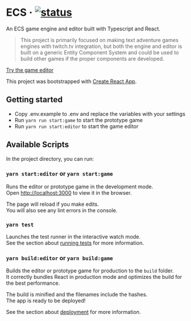 # ECS &middot; [![status](https://github.com/ksandin/ecs/actions/workflows/main.yml/badge.svg)](https://github.com/ksandin/ecs/actions)

An ECS game engine and editor built with Typescript and React.

> This project is primarily focused on making text adventure games engines with twitch.tv integration,
> but both the engine and editor is built on a generic Entity Component System and could be used
> to build other games if the proper components are developed.

[Try the game editor](https://ksandin-ecs-editor.surge.sh/)

This project was bootstrapped with [Create React App](https://github.com/facebook/create-react-app).

## Getting started

- Copy .env.example to .env and replace the variables with your settings
- Run `yarn run start:game` to start the prototype game
- Run `yarn run start:editor` to start the game editor

## Available Scripts

In the project directory, you can run:

### `yarn start:editor` or `yarn start:game`

Runs the editor or prototype game in the development mode.\
Open [http://localhost:3000](http://localhost:3000) to view it in the browser.

The page will reload if you make edits.\
You will also see any lint errors in the console.

### `yarn test`

Launches the test runner in the interactive watch mode.\
See the section about [running tests](https://facebook.github.io/create-react-app/docs/running-tests) for more information.

### `yarn build:editor` or `yarn build:game`

Builds the editor or prototype game for production to the `build` folder.\
It correctly bundles React in production mode and optimizes the build for the best performance.

The build is minified and the filenames include the hashes.\
The app is ready to be deployed!

See the section about [deployment](https://facebook.github.io/create-react-app/docs/deployment) for more information.
